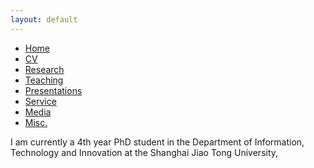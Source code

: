 ```yaml
---
layout: default
---
```




<ul class='menu'>
<li><a href="./">Home</a></li>
<li><a href="./cv_xiaoxia_lei.pdf">CV</a></li>
<li><a href="./research.html">Research</a></li>
<li><a href="./teaching.html">Teaching</a></li>
<li><a href="./conferences_and_invited_presentations.html">Presentations</a></li>
<li><a href="./service.html">Service</a></li>
<li><a href="./media_mentions.html">Media</a></li>
<li><a href="./miscellaneous.html">Misc.</a></li>
<!-- <li><a href="./my_failed_projects.html">Failed</a></li> -->
</ul>

<p>I am currently a 4th year PhD student in the Department of Information, Technology and Innovation at the Shanghai Jiao Tong University, 
 
<!-- advised by <a href="https://hamsabastani.github.io"> Hamsa Bastani</a>. I will join <a href="https://wpcarey.asu.edu/">Arizona State University W. P. Carey School of Business</a> as an Instructor in Fall 2023 and an Assistant Professor of Information Systems from Fall 2024.  Previously, I graduated from Tsinghua University with a B.S. in Mathematics and a B.A. in Economics, and the University of Chicago with a M.S. in Statistics. </p>

<p>My research aims to develop novel machine learning algorithms for data-driven decision making practices, with focus on bandits and multitask learning. In addition, I also seek to provide safe and robust machine learning solutions. My work has been motivated by real-world business applications in healthcare operations, textual analytics, and dynamic pricing. </p> -->















<!-- 



Text can be **bold**, _italic_, or ~~strikethrough~~.

[Link to another page](./another-page.html).

There should be whitespace between paragraphs.

There should be whitespace between paragraphs. We recommend including a README, or a file with information about your project.

# Header 1

This is a normal paragraph following a header. GitHub is a code hosting platform for version control and collaboration. It lets you and others work together on projects from anywhere.

## Header 2

> This is a blockquote following a header.
>
> When something is important enough, you do it even if the odds are not in your favor.

### Header 3

```js
// Javascript code with syntax highlighting.
var fun = function lang(l) {
  dateformat.i18n = require('./lang/' + l)
  return true;
}
```

```ruby
# Ruby code with syntax highlighting
GitHubPages::Dependencies.gems.each do |gem, version|
  s.add_dependency(gem, "= #{version}")
end
```

#### Header 4

*   This is an unordered list following a header.
*   This is an unordered list following a header.
*   This is an unordered list following a header.

##### Header 5

1.  This is an ordered list following a header.
2.  This is an ordered list following a header.
3.  This is an ordered list following a header.

###### Header 6

| head1        | head two          | three |
|:-------------|:------------------|:------|
| ok           | good swedish fish | nice  |
| out of stock | good and plenty   | nice  |
| ok           | good `oreos`      | hmm   |
| ok           | good `zoute` drop | yumm  |

### There's a horizontal rule below this.

* * *

### Here is an unordered list:

*   Item foo
*   Item bar
*   Item baz
*   Item zip

### And an ordered list:

1.  Item one
1.  Item two
1.  Item three
1.  Item four

### And a nested list:

- level 1 item
  - level 2 item
  - level 2 item
    - level 3 item
    - level 3 item
- level 1 item
  - level 2 item
  - level 2 item
  - level 2 item
- level 1 item
  - level 2 item
  - level 2 item
- level 1 item

### Small image

![Octocat](https://github.githubassets.com/images/icons/emoji/octocat.png)

### Large image

![Branching](https://guides.github.com/activities/hello-world/branching.png)


### Definition lists can be used with HTML syntax.

<dl>
<dt>Name</dt>
<dd>Godzilla</dd>
<dt>Born</dt>
<dd>1952</dd>
<dt>Birthplace</dt>
<dd>Japan</dd>
<dt>Color</dt>
<dd>Green</dd>
</dl>

```
Long, single-line code blocks should not wrap. They should horizontally scroll if they are too long. This line should be long enough to demonstrate this.
```

```
The final element.
```
 -->
